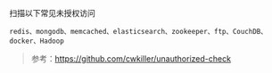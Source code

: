 
扫描以下常见未授权访问
```
redis、mongodb、memcached、elasticsearch、zookeeper、ftp、CouchDB、docker、Hadoop
```

> 参考：https://github.com/cwkiller/unauthorized-check
